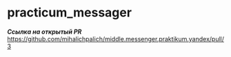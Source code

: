 # practicum_messager

***Ссылка на открытый PR***
https://github.com/mihalichpalich/middle.messenger.praktikum.yandex/pull/3
